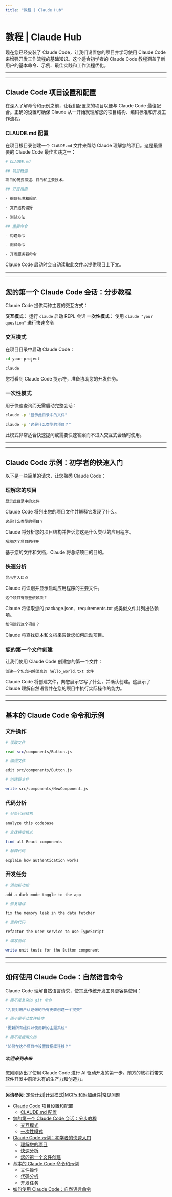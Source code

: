 ```yaml
---
title: "教程 | Claude Hub"
---
```


# 教程 | Claude Hub

现在您已经安装了 Claude Code，让我们设置您的项目并学习使用 Claude Code 来增强开发工作流程的基础知识。这个适合初学者的 Claude Code 教程涵盖了新用户的基本命令、示例、最佳实践和工作流程优化。

* * *

* * *

## Claude Code 项目设置和配置[​](#claude-code-project-setup-and-configuration "Direct link to Claude Code Project Setup and Configuration")

在深入了解命令和示例之前，让我们配置您的项目以便与 Claude Code 最佳配合。正确的设置可确保 Claude 从一开始就理解您的项目结构、编码标准和开发工作流程。

### CLAUDE.md 配置[​](#claudemd-configuration "Direct link to CLAUDE.md Configuration")

在项目根目录创建一个 `CLAUDE.md` 文件来帮助 Claude 理解您的项目。这是最重要的 Claude Code 最佳实践之一：

```bash
# CLAUDE.md

## 项目概述

项目的简要描述、目的和主要技术。

## 开发指南

- 编码标准和规范

- 文件结构偏好

- 测试方法

## 重要命令

- 构建命令

- 测试命令

- 开发服务器命令

```

Claude Code 启动时会自动读取此文件以提供项目上下文。

* * *

* * *

## 您的第一个 Claude Code 会话：分步教程[​](#your-first-claude-code-session-step-by-step-tutorial "Direct link to Your First Claude Code Session: Step-by-Step Tutorial")

Claude Code 提供两种主要的交互方式：

**交互模式：** 运行 `claude` 启动 REPL 会话 **一次性模式：** 使用 `claude "your question"` 进行快速命令

### 交互模式[​](#interactive-mode "Direct link to Interactive Mode")

在项目目录中启动 Claude Code：

```bash
cd your-project

claude

```

您将看到 Claude Code 提示符，准备协助您的开发任务。

### 一次性模式[​](#one-shot-mode "Direct link to One-shot Mode")

用于快速查询而无需启动完整会话：

```bash
claude -p "显示此目录中的文件"

claude -p "这是什么类型的项目？"

```

此模式非常适合快速提问或需要快速答案而不进入交互式会话时使用。

* * *

* * *

## Claude Code 示例：初学者的快速入门[​](#claude-code-examples-quick-wins-for-beginners "Direct link to Claude Code Examples: Quick Wins for Beginners")

以下是一些简单的请求，让您熟悉 Claude Code：

### 理解您的项目[​](#understanding-your-project "Direct link to Understanding Your Project")

```bash
显示此目录中的文件

```

Claude Code 将列出您的项目文件并解释它发现了什么。

```bash
这是什么类型的项目？

```

Claude 将分析您的项目结构并告诉您这是什么类型的应用程序。

```bash
解释这个项目的作用

```

基于您的文件和文档，Claude 将总结项目的目的。

### 快速分析[​](#quick-analysis "Direct link to Quick Analysis")

```bash
显示主入口点

```

Claude 将识别并显示启动应用程序的主要文件。

```bash
这个项目有哪些依赖项？

```

Claude 将读取您的 package.json、requirements.txt 或类似文件并列出依赖项。

```bash
如何运行这个项目？

```

Claude 将查找脚本和文档来告诉您如何启动项目。

### 您的第一个文件创建[​](#your-first-file-creation "Direct link to Your First File Creation")

让我们使用 Claude Code 创建您的第一个文件：

```bash
创建一个包含问候消息的 hello_world.txt 文件

```

Claude Code 将创建文件，向您展示它写了什么，并确认创建。这展示了 Claude 理解自然语言并在您的项目中执行实际操作的能力。

* * *

* * *

## 基本的 Claude Code 命令和示例[​](#essential-claude-code-commands-and-examples "Direct link to Essential Claude Code Commands and Examples")

### 文件操作[​](#file-operations "Direct link to File Operations")

```bash
# 读取文件

read src/components/Button.js

# 编辑文件

edit src/components/Button.js

# 创建新文件

write src/components/NewComponent.js

```

### 代码分析[​](#code-analysis "Direct link to Code Analysis")

```bash
# 分析代码结构

analyze this codebase

# 查找特定模式

find all React components

# 解释代码

explain how authentication works

```

### 开发任务[​](#development-tasks "Direct link to Development Tasks")

```bash
# 添加新功能

add a dark mode toggle to the app

# 修复错误

fix the memory leak in the data fetcher

# 重构代码

refactor the user service to use TypeScript

# 编写测试

write unit tests for the Button component

```

* * *

* * *

## 如何使用 Claude Code：自然语言命令[​](#how-to-use-claude-code-natural-language-commands "Direct link to How to Use Claude Code: Natural Language Commands")

Claude Code 理解自然语言请求，使其比传统开发工具更容易使用：

```bash
# 而不是复杂的 git 命令

"为我对用户认证做的所有更改创建一个提交"

# 而不是手动文件操作

"更新所有组件以使用新的主题系统"

# 而不是搜索文档

"如何在这个项目中设置数据库迁移？"

```

##### 欢迎来到未来

您刚刚迈出了使用 Claude Code 进行 AI 驱动开发的第一步。前方的旅程将带来软件开发中前所未有的生产力和创造力。


* * *

**另请参阅**: [定价计划](/claude-code-pricing.html)|[计划模式](/mechanics-plan-mode.html)|[MCPs 和附加组件](/claude-code-mcps.html)|[常见问题](/faq.html)

-   [Claude Code 项目设置和配置](#claude-code-project-setup-and-configuration)
    -   [CLAUDE.md 配置](#claudemd-configuration)
-   [您的第一个 Claude Code 会话：分步教程](#your-first-claude-code-session-step-by-step-tutorial)
    -   [交互模式](#interactive-mode)
    -   [一次性模式](#one-shot-mode)
-   [Claude Code 示例：初学者的快速入门](#claude-code-examples-quick-wins-for-beginners)
    -   [理解您的项目](#understanding-your-project)
    -   [快速分析](#quick-analysis)
    -   [您的第一个文件创建](#your-first-file-creation)
-   [基本的 Claude Code 命令和示例](#essential-claude-code-commands-and-examples)
    -   [文件操作](#file-operations)
    -   [代码分析](#code-analysis)
    -   [开发任务](#development-tasks)
-   [如何使用 Claude Code：自然语言命令](#how-to-use-claude-code-natural-language-commands)